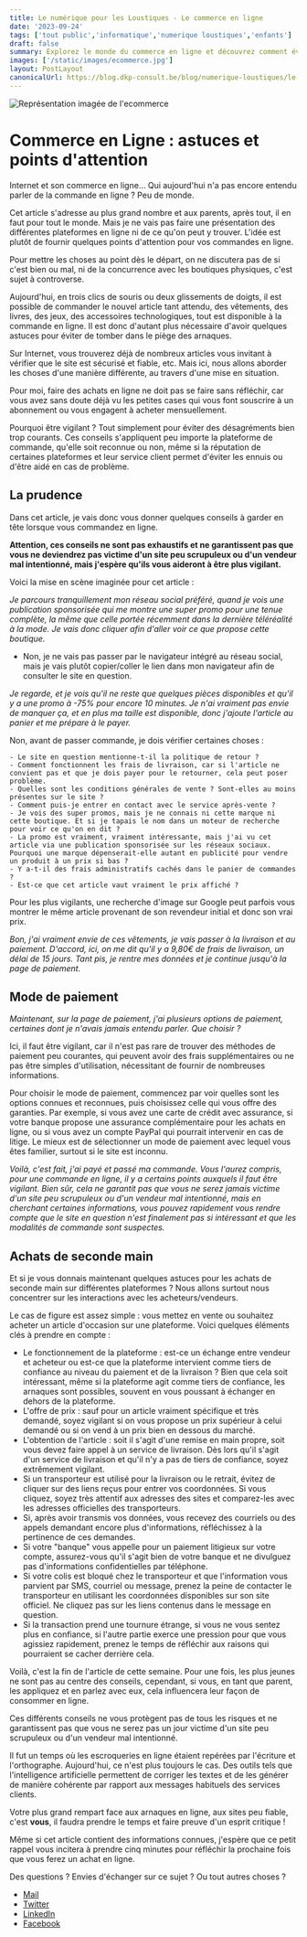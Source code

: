 ```yaml
---
title: Le numérique pour les Loustiques - Le commerce en ligne
date: '2023-09-24'
tags: ['tout public','informatique','numerique loustiques','enfants']
draft: false
summary: Explorez le monde du commerce en ligne et découvrez comment éviter les pièges courants. De la sélection minutieuse des sites aux astuces pour des achats en toute sécurité, cet article vous guide à travers le processus. Apprenez à reconnaître les signaux d'alarme, à choisir les méthodes de paiement appropriées, et à naviguer dans le marché de l'occasion en ligne en toute confiance. Protégez-vous des arnaques et assurez-vous que votre prochaine expérience d'achat en ligne soit aussi agréable que sécurisée.
images: ['/static/images/ecommerce.jpg']
layout: PostLayout
canonicalUrl: https://blog.dkp-consult.be/blog/numerique-loustiques/le-numerique-pour-les-loustiques-le-commerce-en-ligne
---
```


![Représentation imagée de l'ecommerce](/static/images/ecommerce.jpg "Représentation imagée de l'ecommerce")

# Commerce en Ligne : astuces et points d'attention

Internet et son commerce en ligne… Qui aujourd'hui n'a pas encore entendu parler de la commande en ligne ? Peu de monde.

Cet article s'adresse au plus grand nombre et aux parents, après tout, il en faut pour tout le monde. Mais je ne vais pas faire une présentation des différentes plateformes en ligne ni de ce qu'on peut y trouver. L'idée est plutôt de fournir quelques points d'attention pour vos commandes en ligne.

Pour mettre les choses au point dès le départ, on ne discutera pas de si c'est bien ou mal, ni de la concurrence avec les boutiques physiques, c'est sujet à controverse.

Aujourd'hui, en trois clics de souris ou deux glissements de doigts, il est possible de commander le nouvel article tant attendu, des vêtements, des livres, des jeux, des accessoires technologiques, tout est disponible à la commande en ligne. Il est donc d'autant plus nécessaire d'avoir quelques astuces pour éviter de tomber dans le piège des arnaques.

Sur Internet, vous trouverez déjà de nombreux articles vous invitant à vérifier que le site est sécurisé et fiable, etc. Mais ici, nous allons aborder les choses d'une manière différente, au travers d'une mise en situation.

Pour moi, faire des achats en ligne ne doit pas se faire sans réfléchir, car vous avez sans doute déjà vu les petites cases qui vous font souscrire à un abonnement ou vous engagent à acheter mensuellement. 

Pourquoi être vigilant ? Tout simplement pour éviter des désagréments bien trop courants. Ces conseils s'appliquent peu importe la plateforme de commande, qu'elle soit reconnue ou non, même si la réputation de certaines plateformes et leur service client permet d'éviter les ennuis ou d'être aidé en cas de problème.

## La prudence

Dans cet article, je vais donc vous donner quelques conseils à garder en tête lorsque vous commandez en ligne.

**Attention, ces conseils ne sont pas exhaustifs et ne garantissent pas que vous ne deviendrez pas victime d'un site peu scrupuleux ou d'un vendeur mal intentionné, mais j'espère qu'ils vous aideront à être plus vigilant.**

Voici la mise en scène imaginée pour cet article :

*Je parcours tranquillement mon réseau social préféré, quand je vois une publication sponsorisée qui me montre une super promo pour une tenue complète, la même que celle portée récemment dans la dernière téléréalité à la mode. Je vais donc cliquer afin d'aller voir ce que propose cette boutique.*

- Non, je ne vais pas passer par le navigateur intégré au réseau social, mais je vais plutôt copier/coller le lien dans mon navigateur afin de consulter le site en question.

*Je regarde, et je vois qu'il ne reste que quelques pièces disponibles et qu'il y a une promo à -75% pour encore 10 minutes. Je n'ai vraiment pas envie de manquer ça, et en plus ma taille est disponible, donc j'ajoute l'article au panier et me prépare à le payer.*

Non, avant de passer commande, je dois vérifier certaines choses :

    - Le site en question mentionne-t-il la politique de retour ?
    - Comment fonctionnent les frais de livraison, car si l'article ne convient pas et que je dois payer pour le retourner, cela peut poser problème.
    - Quelles sont les conditions générales de vente ? Sont-elles au moins présentes sur le site ?
    - Comment puis-je entrer en contact avec le service après-vente ?
    - Je vois des super promos, mais je ne connais ni cette marque ni cette boutique. Et si je tapais le nom dans un moteur de recherche pour voir ce qu'on en dit ?
    - La promo est vraiment, vraiment intéressante, mais j'ai vu cet article via une publication sponsorisée sur les réseaux sociaux. Pourquoi une marque dépenserait-elle autant en publicité pour vendre un produit à un prix si bas ?
    - Y a-t-il des frais administratifs cachés dans le panier de commandes ?
    - Est-ce que cet article vaut vraiment le prix affiché ?

Pour les plus vigilants, une recherche d'image sur Google peut parfois vous montrer le même article provenant de son revendeur initial et donc son vrai prix.

*Bon, j'ai vraiment envie de ces vêtements, je vais passer à la livraison et au paiement. D'accord, ici, on me dit qu'il y a 9,80€ de frais de livraison, un délai de 15 jours. Tant pis, je rentre mes données et je continue jusqu'à la page de paiement.*

## Mode de paiement

*Maintenant, sur la page de paiement, j'ai plusieurs options de paiement, certaines dont je n'avais jamais entendu parler. Que choisir ?*

Ici, il faut être vigilant, car il n'est pas rare de trouver des méthodes de paiement peu courantes, qui peuvent avoir des frais supplémentaires ou ne pas être simples d'utilisation, nécessitant de fournir de nombreuses informations.

Pour choisir le mode de paiement, commencez par voir quelles sont les options connues et reconnues, puis choisissez celle qui vous offre des garanties. Par exemple, si vous avez une carte de crédit avec assurance, si votre banque propose une assurance complémentaire pour les achats en ligne, ou si vous avez un compte PayPal qui pourrait intervenir en cas de litige. Le mieux est de sélectionner un mode de paiement avec lequel vous êtes familier, surtout si le site est inconnu.

*Voilà, c'est fait, j'ai payé et passé ma commande. Vous l'aurez compris, pour une commande en ligne, il y a certains points auxquels il faut être vigilant. Bien sûr, cela ne garantit pas que vous ne serez jamais victime d'un site peu scrupuleux ou d'un vendeur mal intentionné, mais en cherchant certaines informations, vous pouvez rapidement vous rendre compte que le site en question n'est finalement pas si intéressant et que les modalités de commande sont suspectes.*

## Achats de seconde main

Et si je vous donnais maintenant quelques astuces pour les achats de seconde main sur différentes plateformes ? Nous allons surtout nous concentrer sur les interactions avec les acheteurs/vendeurs.

Le cas de figure est assez simple : vous mettez en vente ou souhaitez acheter un article d'occasion sur une plateforme. Voici quelques éléments clés à prendre en compte :

- Le fonctionnement de la plateforme : est-ce un échange entre vendeur et acheteur ou est-ce que la plateforme intervient comme tiers de confiance au niveau du paiement et de la livraison ? Bien que cela soit intéressant, même si la plateforme agit comme tiers de confiance, les arnaques sont possibles, souvent en vous poussant à échanger en dehors de la plateforme.
- L'offre de prix : sauf pour un article vraiment spécifique et très demandé, soyez vigilant si on vous propose un prix supérieur à celui demandé ou si on vend à un prix bien en dessous du marché.
- L'obtention de l'article : soit il s'agit d'une remise en main propre, soit vous devez faire appel à un service de livraison. Dès lors qu'il s'agit d'un service de livraison et qu'il n'y a pas de tiers de confiance, soyez extrêmement vigilant.
- Si un transporteur est utilisé pour la livraison ou le retrait, évitez de cliquer sur des liens reçus pour entrer vos coordonnées. Si vous cliquez, soyez très attentif aux adresses des sites et comparez-les avec les adresses officielles des transporteurs.
- Si, après avoir transmis vos données, vous recevez des courriels ou des appels demandant encore plus d'informations, réfléchissez à la pertinence de ces demandes. 
- Si votre "banque" vous appelle pour un paiement litigieux sur votre compte, assurez-vous qu'il s'agit bien de votre banque et ne divulguez pas d'informations confidentielles par téléphone.
- Si votre colis est bloqué chez le transporteur et que l'information vous parvient par SMS, courriel ou message, prenez la peine de contacter le transporteur en utilisant les coordonnées disponibles sur son site officiel. Ne cliquez pas sur les liens contenus dans le message en question.
- Si la transaction prend une tournure étrange, si vous ne vous sentez plus en confiance, si l'autre partie exerce une pression pour que vous agissiez rapidement, prenez le temps de réfléchir aux raisons qui pourraient se cacher derrière cela.

Voilà, c'est la fin de l'article de cette semaine. Pour une fois, les plus jeunes ne sont pas au centre des conseils, cependant, si vous, en tant que parent, les appliquez et en parlez avec eux, cela influencera leur façon de consommer en ligne.

Ces différents conseils ne vous protègent pas de tous les risques et ne garantissent pas que vous ne serez pas un jour victime d'un site peu scrupuleux ou d'un vendeur mal intentionné.

Il fut un temps où les escroqueries en ligne étaient repérées par l'écriture et l'orthographe. Aujourd'hui, ce n'est plus toujours le cas. Des outils tels que l'intelligence artificielle permettent de corriger les textes et de les générer de manière cohérente par rapport aux messages habituels des services clients.

Votre plus grand rempart face aux arnaques en ligne, aux sites peu fiable, c'est **vous**, il faudra prendre le temps et faire preuve d'un esprit critique !

Même si cet article contient des informations connues, j'espère que ce petit rappel vous incitera à prendre cinq minutes pour réfléchir la prochaine fois que vous ferez un achat en ligne.

Des questions ? Envies d'échanger sur ce sujet ? Ou tout autres choses ? 

- [Mail](mailto:contact@dkp-consult.be)
- [Twitter](https://twitter.com/dkp_consult)
- [LinkedIn](https://www.linkedin.com/in/pierre-debski/)
- [Facebook](https://www.facebook.com/dkpconsult)